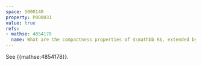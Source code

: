 ```yaml
---
space: S000140
property: P000031
value: true
refs:
- mathse: 4854178
  name: What are the compactness properties of $\mathbb R$, extended by a point with co-countable open neighborhoods?
---
```


See {{mathse:4854178}}.